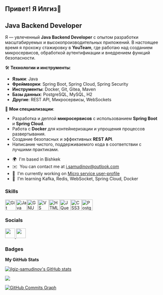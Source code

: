 ## Привет! Я Илгиз👋
Java Backend Developer
----------------------

Я — увлеченный **Java Backend Developer** с опытом разработки масштабируемых и высокопроизводительных приложений. В настоящее время я прохожу стажировку в **YouTeam**, где работаю над созданием микросервисов, обработкой аутентификации и внедрением функций безопасности.

🛠️ **Технологии и инструменты**:
- **Языки**: Java
- **Фреймворки**: Spring Boot, Spring Cloud, Spring Security
- **Инструменты**: Docker, Git, Gitea, Maven
- **Базы данных**: PostgreSQL, MySQL, H2
- **Другие**: REST API, Микросервисы, WebSockets

🔧 **Мои специализации**:
- Разработка и деплой **микросервисов** с использованием **Spring Boot** и **Spring Cloud**.
- Работа с **Docker** для контейнеризации и упрощения процессов развертывания.
- Создание безопасных и эффективных **REST API**.
- Написание чистого, поддерживаемого кода в соответствии с лучшими практиками.




* 🌍  I'm based in Bishkek
* ✉️  You can contact me at [i.samudinov@outlook.com](mailto:i.samudinov@outlook.com)
* 🚀  I'm currently working on [Micro service user-profile](http://github.com/ilgiz-samudinov/User-Profile.git)
* 🧠  I'm learning Kafka, Redis, WebSocket, Spring Cloud, Docker

### Skills


<p align="left">
<a href="https://git-scm.com/" target="_blank" rel="noreferrer"><img src="https://raw.githubusercontent.com/danielcranney/readme-generator/main/public/icons/skills/git-colored.svg" width="36" height="36" alt="Git" /></a><a href="https://www.oracle.com/java/" target="_blank" rel="noreferrer"><img src="https://raw.githubusercontent.com/danielcranney/readme-generator/main/public/icons/skills/java-colored.svg" width="36" height="36" alt="Java" /></a><a href="https://www.gnu.org/software/bash/" target="_blank" rel="noreferrer"><img src="https://raw.githubusercontent.com/danielcranney/readme-generator/main/public/icons/skills/gnubash.svg" width="36" height="36" alt="GNU Bash" /></a><a href="https://code.visualstudio.com/" target="_blank" rel="noreferrer"><img src="https://raw.githubusercontent.com/danielcranney/readme-generator/main/public/icons/skills/visualstudiocode.svg" width="36" height="36" alt="VS Code" /></a><a href="https://developer.mozilla.org/en-US/docs/Glossary/HTML5" target="_blank" rel="noreferrer"><img src="https://raw.githubusercontent.com/danielcranney/readme-generator/main/public/icons/skills/html5-colored.svg" width="36" height="36" alt="HTML5" /></a><a href="https://jquery.com/" target="_blank" rel="noreferrer"><img src="https://raw.githubusercontent.com/danielcranney/readme-generator/main/public/icons/skills/jquery-colored.svg" width="36" height="36" alt="JQuery" /></a><a href="https://www.w3.org/TR/CSS/#css" target="_blank" rel="noreferrer"><img src="https://raw.githubusercontent.com/danielcranney/readme-generator/main/public/icons/skills/css3-colored.svg" width="36" height="36" alt="CSS3" /></a><a href="https://www.postgresql.org/" target="_blank" rel="noreferrer"><img src="https://raw.githubusercontent.com/danielcranney/readme-generator/main/public/icons/skills/postgresql-colored.svg" width="36" height="36" alt="PostgreSQL" /></a>
</p>


### Socials

<p align="left"> <a href="https://www.github.com/ilgiz-samudinov" target="_blank" rel="noreferrer"> <picture> <source media="(prefers-color-scheme: dark)" srcset="https://raw.githubusercontent.com/danielcranney/readme-generator/main/public/icons/socials/github-dark.svg" /> <source media="(prefers-color-scheme: light)" srcset="https://raw.githubusercontent.com/danielcranney/readme-generator/main/public/icons/socials/github.svg" /> <img src="https://raw.githubusercontent.com/danielcranney/readme-generator/main/public/icons/socials/github.svg" width="32" height="32" /> </picture> </a> <a href="https://www.linkedin.com/in/ilgiz-samudinov-7b48b7330?lipi=urn%3Ali%3Apage%3Ad_flagship3_profile_view_base_contact_details%3BJjDmuf3PQvuW1gIIMnvE%2FQ%3D%3D" target="_blank" rel="noreferrer"> <picture> <source media="(prefers-color-scheme: dark)" srcset="https://raw.githubusercontent.com/danielcranney/readme-generator/main/public/icons/socials/linkedin-dark.svg" /> <source media="(prefers-color-scheme: light)" srcset="https://raw.githubusercontent.com/danielcranney/readme-generator/main/public/icons/socials/linkedin.svg" /> <img src="https://raw.githubusercontent.com/danielcranney/readme-generator/main/public/icons/socials/linkedin.svg" width="32" height="32" /> </picture> </a></p>

### Badges

<b>My GitHub Stats</b>

<a href="http://www.github.com/ilgiz-samudinov"><img src="https://github-readme-stats.vercel.app/api?username=ilgiz-samudinov&show_icons=true&hide=&count_private=true&title_color=0891b2&text_color=ffffff&icon_color=0891b2&bg_color=1c1917&hide_border=true&show_icons=true" alt="ilgiz-samudinov's GitHub stats" /></a>

<a href="http://www.github.com/ilgiz-samudinov"><img src="https://github-readme-streak-stats.herokuapp.com/?user=ilgiz-samudinov&stroke=ffffff&background=1c1917&ring=0891b2&fire=0891b2&currStreakNum=ffffff&currStreakLabel=0891b2&sideNums=ffffff&sideLabels=ffffff&dates=ffffff&hide_border=true" /></a>

<a href="http://www.github.com/ilgiz-samudinov"><img src="https://github-readme-activity-graph.cyclic.app/graph?username=ilgiz-samudinov&bg_color=1c1917&color=ffffff&line=0891b2&point=ffffff&area_color=1c1917&area=true&hide_border=true&custom_title=GitHub%20Commits%20Graph" alt="GitHub Commits Graph" /></a>
